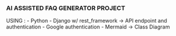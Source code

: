 ### AI ASSISTED FAQ GENERATOR PROJECT 


USING :
	- Python
	- Django w/ rest_framework -> API endpoint and authentication
	- Google authentication
	- Mermaid -> Class Diagram

